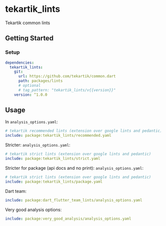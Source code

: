 # tekartik_lints

Tekartik common lints

## Getting Started

### Setup

```yaml
dependencies:
  tekartik_lints:
    git:
      url: https://github.com/tekartik/common.dart
      path: packages/lints
      # optional
      # tag_pattern: "tekartik_lints/v{{version}}"
    version: ^1.0.0
```

## Usage

In `analysis_options.yaml`:

```yaml
# tekartik recommended lints (extension over google lints and pedantic)
include: package:tekartik_lints/recommended.yaml
```

Stricter:
`analysis_options.yaml`:

```yaml
# tekartik strict lints (extension over google lints and pedantic)
include: package:tekartik_lints/strict.yaml
```

Stricter for package (api docs and no print):
`analysis_options.yaml`:

```yaml
# tekartik strict lints (extension over google lints and pedantic)
include: package:tekartik_lints/package.yaml
```

Dart team:
```yaml
include: package:dart_flutter_team_lints/analysis_options.yaml
```

Very good analysis options:
```yaml
include: package:very_good_analysis/analysis_options.yaml
```